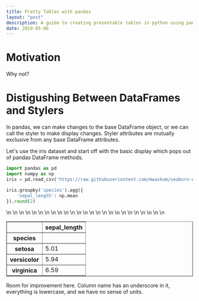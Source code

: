 ```yaml
---
title: Pretty Tables with pandas  
layout: "post"
description: A guide to creating presentable tables in python using pandas. 
date: 2019-05-06
---
```


# Motivation 

Why not?


# Distigushing Between DataFrames and Stylers 

In pandas, we can make changes to the base DataFrame object, or we can call the styler to make display changes. Styler attributes are mutually exclusive from any base DataFrame attributes. 

Let's use the iris dataset and start off with the basic display which pops out of pandas DataFrame methods. 

```python 
import pandas as pd
import numpy as np 
iris = pd.read_csv('https://raw.githubusercontent.com/mwaskom/seaborn-data/master/iris.csv')

iris.groupby('species').agg({
    'sepal_length': np.mean
}).round(2)
```

<table border="1" class="dataframe">\n  <thead>\n    <tr style="text-align: right;">\n      <th></th>\n      <th>sepal_length</th>\n    </tr>\n    <tr>\n      <th>species</th>\n      <th></th>\n    </tr>\n  </thead>\n  <tbody>\n    <tr>\n      <th>setosa</th>\n      <td>5.01</td>\n    </tr>\n    <tr>\n      <th>versicolor</th>\n      <td>5.94</td>\n    </tr>\n    <tr>\n      <th>virginica</th>\n      <td>6.59</td>\n    </tr>\n  </tbody>\n</table>

Room for improvement here. Column name has an underscore in it, everything is lowercase, and we have no sense of units. 




